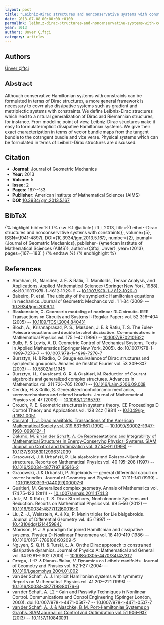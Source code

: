 ```yaml
---
layout: post
title: "Leibniz-Dirac structures and nonconservative systems with constraints"
date: 2013-07-08 00:00:00 +0100
permalink: leibniz-dirac-structures-and-nonconservative-systems-with-constraints
year: 2013
authors: Ünver Çiftçi
category: articles
---
```

 
## Authors
[Ünver Çiftçi](authors/unver-ciftci)
 
## Abstract
Although conservative Hamiltonian systems with constraints can be formulated in terms of Dirac structures, a more general framework is necessary to cover also dissipative systems such as gradient and metriplectic systems with constraints. We define Leibniz-Dirac structures which lead to a natural generalization of Dirac and Riemannian structures, for instance. From modeling point of view, Leibniz-Dirac structures make it easy to formulate implicit dissipative Hamiltonian systems. We give their exact characterization in terms of vector bundle maps from the tangent bundle to the cotangent bundle and vice verse. Physical systems which can be formulated in terms of Leibniz-Dirac structures are discussed.
 
## Citation
- **Journal:** Journal of Geometric Mechanics
- **Year:** 2013
- **Volume:** 5
- **Issue:** 2
- **Pages:** 167--183
- **Publisher:** American Institute of Mathematical Sciences (AIMS)
- **DOI:** [10.3934/jgm.2013.5.167](https://doi.org/10.3934/jgm.2013.5.167)
 
## BibTeX
{% highlight bibtex %}
{% raw %}
@article{_ift_i_2013,
  title={{Leibniz-Dirac structures and nonconservative systems with constraints}},
  volume={5},
  ISSN={1941-4897},
  DOI={10.3934/jgm.2013.5.167},
  number={2},
  journal={Journal of Geometric Mechanics},
  publisher={American Institute of Mathematical Sciences (AIMS)},
  author={Çiftçi, Ünver},
  year={2013},
  pages={167--183}
}
{% endraw %}
{% endhighlight %}
 
## References
- Abraham, R., Marsden, J. E. & Ratiu, T. Manifolds, Tensor Analysis, and Applications. Applied Mathematical Sciences (Springer New York, 1988). doi:10.1007/978-1-4612-1029-0 -- [10.1007/978-1-4612-1029-0](https://doi.org/10.1007/978-1-4612-1029-0)
- Balseiro, P. et al. The ubiquity of the symplectic Hamiltonian equations in mechanics. Journal of Geometric Mechanics vol. 1 1–34 (2009) -- [10.3934/jgm.2009.1.1](https://doi.org/10.3934/jgm.2009.1.1)
- Blankenstein, G. Geometric modeling of nonlinear RLC circuits. IEEE Transactions on Circuits and Systems I: Regular Papers vol. 52 396–404 (2005) -- [10.1109/TCSI.2004.840481](https://doi.org/10.1109/TCSI.2004.840481)
- Bloch, A., Krishnaprasad, P. S., Marsden, J. E. & Ratiu, T. S. The Euler-Poincaré equations and double bracket dissipation. Communications in Mathematical Physics vol. 175 1–42 (1996) -- [10.1007/BF02101622](https://doi.org/10.1007/BF02101622)
- Bullo, F. & Lewis, A. D. Geometric Control of Mechanical Systems. Texts in Applied Mathematics (Springer New York, 2005). doi:10.1007/978-1-4899-7276-7 -- [10.1007/978-1-4899-7276-7](https://doi.org/10.1007/978-1-4899-7276-7)
- Bursztyn, H. & Radko, O. Gauge equivalence of Dirac structures and symplectic groupoids. Annales de l’institut Fourier vol. 53 309–337 (2003) -- [10.5802/aif.1945](https://doi.org/10.5802/aif.1945)
- Bursztyn, H., Cavalcanti, G. R. & Gualtieri, M. Reduction of Courant algebroids and generalized complex structures. Advances in Mathematics vol. 211 726–765 (2007) -- [10.1016/j.aim.2006.09.008](https://doi.org/10.1016/j.aim.2006.09.008)
- Cendra, H. & Grillo, S. Generalized nonholonomic mechanics, servomechanisms and related brackets. Journal of Mathematical Physics vol. 47 (2006) -- [10.1063/1.2165797](https://doi.org/10.1063/1.2165797)
- Crouch, P. E. Geometric structures in systems theory. IEE Proceedings D Control Theory and Applications vol. 128 242 (1981) -- [10.1049/ip-d.1981.0051](https://doi.org/10.1049/ip-d.1981.0051)
- [Courant, T. J. Dirac manifolds. Transactions of the American Mathematical Society vol. 319 631–661 (1990)](dirac-manifolds) -- [10.1090/S0002-9947-1990-0998124-1](https://doi.org/10.1090/S0002-9947-1990-0998124-1)
- [Dalsmo, M. & van der Schaft, A. On Representations and Integrability of Mathematical Structures in Energy-Conserving Physical Systems. SIAM Journal on Control and Optimization vol. 37 54–91 (1998)](on-representations-and-integrability-of-mathematical-structures-in-energy-conserving-physical-systems) -- [10.1137/S0363012996312039](https://doi.org/10.1137/S0363012996312039)
- Grabowski, J. & Urbański, P. Lie algebroids and Poisson-Nijenhuis structures. Reports on Mathematical Physics vol. 40 195–208 (1997) -- [10.1016/S0034-4877(97)85916-2](https://doi.org/10.1016/S0034-4877(97)85916-2)
- Grabowski, J. & Urbański, P. Algebroids — general differential calculi on vector bundles. Journal of Geometry and Physics vol. 31 111–141 (1999) -- [10.1016/S0393-0440(99)00007-8](https://doi.org/10.1016/S0393-0440(99)00007-8)
- Gualtieri, M. Generalized complex geometry. Annals of Mathematics vol. 174 75–123 (2011) -- [10.4007/annals.2011.174.1.3](https://doi.org/10.4007/annals.2011.174.1.3)
- Jotz, M. & Ratiu, T. S. Dirac Structures, Nonholonomic Systems and Reduction. Reports on Mathematical Physics vol. 69 5–56 (2012) -- [10.1016/S0034-4877(12)60016-0](https://doi.org/10.1016/S0034-4877(12)60016-0)
- Liu, Z.-J., Weinstein, A. & Xu, P. Manin triples for Lie bialgebroids. Journal of Differential Geometry vol. 45 (1997) -- [10.4310/jdg/1214459842](https://doi.org/10.4310/jdg/1214459842)
- Morrison, P. J. A paradigm for joined Hamiltonian and dissipative systems. Physica D: Nonlinear Phenomena vol. 18 410–419 (1986) -- [10.1016/0167-2789(86)90209-5](https://doi.org/10.1016/0167-2789(86)90209-5)
- Nguyen, S. Q. H. & Turski, Ł. A. On the Dirac approach to constrained dissipative dynamics. Journal of Physics A: Mathematical and General vol. 34 9281–9302 (2001) -- [10.1088/0305-4470/34/43/312](https://doi.org/10.1088/0305-4470/34/43/312)
- Ortega, J.-P. & Planas-Bielsa, V. Dynamics on Leibniz manifolds. Journal of Geometry and Physics vol. 52 1–27 (2004) -- [10.1016/j.geomphys.2004.01.002](https://doi.org/10.1016/j.geomphys.2004.01.002)
- van der Schaft, A. J. Implicit Hamiltonian systems with symmetry. Reports on Mathematical Physics vol. 41 203–221 (1998) -- [10.1016/S0034-4877(98)80176-6](https://doi.org/10.1016/S0034-4877(98)80176-6)
- van der Schaft, A. L2 - Gain and Passivity Techniques in Nonlinear Control. Communications and Control Engineering (Springer London, 2000). doi:10.1007/978-1-4471-0507-7 -- [10.1007/978-1-4471-0507-7](https://doi.org/10.1007/978-1-4471-0507-7)
- [van der Schaft, A. J. & Maschke, B. M. Port-Hamiltonian Systems on Graphs. SIAM Journal on Control and Optimization vol. 51 906–937 (2013)](port-hamiltonian-systems-on-graphs) -- [10.1137/110840091](https://doi.org/10.1137/110840091)

